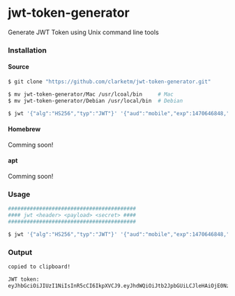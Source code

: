 # jwt-token-generator
Generate JWT Token using Unix command line tools

### Installation
#### Source
```bash
$ git clone "https://github.com/clarketm/jwt-token-generator.git"

$ mv jwt-token-generator/Mac /usr/lcoal/bin     # Mac
$ mv jwt-token-generator/Debian /usr/local/bin  # Debian

$ jwt '{"alg":"HS256","typ":"JWT"}' '{"aud":"mobile","exp":1470646848,"iss":"token.service","sub":"travis"}' 'secreto'
```
#### Homebrew
Comming soon!
#### apt
Comming soon!

### Usage
```bash
#########################################
#### jwt <header> <payload> <secret> ####
#########################################

$ jwt '{"alg":"HS256","typ":"JWT"}' '{"aud":"mobile","exp":1470646848,"iss":"token.service","sub":"travis"}' 'secreto'
```

### Output
```bash
copied to clipboard!

JWT token:
eyJhbGciOiJIUzI1NiIsInR5cCI6IkpXVCJ9.eyJhdWQiOiJtb2JpbGUiLCJleHAiOjE0NzA2NDY4NDgsImlzcyI6InRva2VuLnNlcnZpY2UiLCJzdWIiOiJ0cmF2aXMifQ.CaXRXQO2bW/i+69zExHEG0r3riHG82jl8bv73BqK2qs
```
